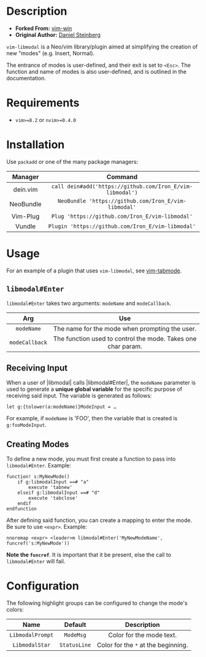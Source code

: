 # Description

* __Forked From:__ [vim-win](https://github.com/dstein64/vim-win)
* __Original Author:__ [Daniel Steinberg](https://www.dannyadam.com)

`vim-libmodal` is a Neo/vim library/plugin aimed at simplifying the creation of new "modes" (e.g. Insert, Normal).

The entrance of modes is user-defined, and their exit is set to `<Esc>`. The function and name of modes is also user-defined, and is outlined in the documentation.

# Requirements

* `vim>=8.2` or `nvim>=0.4.0`

# Installation

Use `packadd` or one of the many package managers:

| Manager   | Command                                                   |
|:---------:|:---------------------------------------------------------:|
| dein.vim  | `call dein#add('https://github.com/Iron_E/vim-libmodal')` |
| NeoBundle | `NeoBundle 'https://github.com/Iron_E/vim-libmodal'`      |
| Vim-Plug  | `Plug 'https://github.com/Iron_E/vim-libmodal'`           |
| Vundle    | `Plugin 'https://github.com/Iron_E/vim-libmodal'`         |

# Usage

For an example of a plugin that uses `vim-libmodal`, see [vim-tabmode](https://github.com/Iron-E/vim-tabmode).

## `libmodal#Enter`

`libmodal#Enter` takes two arguments: `modeName` and `modeCallback`.

| Arg            | Use                                                          |
|:--------------:|:------------------------------------------------------------:|
| `modeName`     | The name for the mode when prompting the user.               |
| `modeCallback` | The function used to control the mode. Takes one char param. |

## Receiving Input

When a user of |libmodal| calls |libmodal#Enter|, the `modeName` parameter is used to generate a __unique global variable__ for the specific purpose of receiving said input. The variable is generated as follows:

```viml
let g:{tolower(a:modeName)}ModeInput = …
```

For example, if `modeName` is 'FOO', then the variable that is created is `g:fooModeInput`.

## Creating Modes

To define a new mode, you must first create a function to pass into `libmodal#Enter`. Example:

```viml
function! s:MyNewMode()
	if g:libmodalInput ==# "a"
		execute 'tabnew'
	elseif g:libmodalInput ==# "d"
		execute 'tabclose'
	endif
endfunction
```

After defining said function, you can create a mapping to enter the mode. Be sure to use `<expr>`. Example:

```viml
nnoremap <expr> <leader>m libmodal#Enter('MyNewModeName', funcref('s:MyNewMode'))
```

__Note the `funcref`__. It is important that it be present, else the call to `libmodal#Enter` will fail.

# Configuration

The following highlight groups can be configured to change the mode's colors:

| Name             | Default      | Description                         |
|:----------------:|:------------:|:-----------------------------------:|
| `LibmodalPrompt` | `ModeMsg`    | Color for the mode text.            |
| `LibmodalStar`   | `StatusLine` | Color for the `*` at the beginning. |
